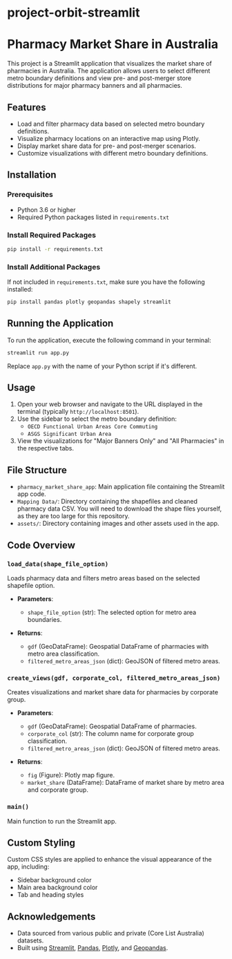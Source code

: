 # project-orbit-streamlit
 

# Pharmacy Market Share in Australia

This project is a Streamlit application that visualizes the market share of pharmacies in Australia. The application allows users to select different metro boundary definitions and view pre- and post-merger store distributions for major pharmacy banners and all pharmacies.

## Features

- Load and filter pharmacy data based on selected metro boundary definitions.
- Visualize pharmacy locations on an interactive map using Plotly.
- Display market share data for pre- and post-merger scenarios.
- Customize visualizations with different metro boundary definitions.

## Installation

### Prerequisites

- Python 3.6 or higher
- Required Python packages listed in `requirements.txt`

### Install Required Packages

```sh
pip install -r requirements.txt
```

### Install Additional Packages

If not included in `requirements.txt`, make sure you have the following installed:

```sh
pip install pandas plotly geopandas shapely streamlit
```

## Running the Application

To run the application, execute the following command in your terminal:

```sh
streamlit run app.py
```

Replace `app.py` with the name of your Python script if it's different.

## Usage

1. Open your web browser and navigate to the URL displayed in the terminal (typically `http://localhost:8501`).
2. Use the sidebar to select the metro boundary definition:
   - `OECD Functional Urban Areas Core Commuting`
   - `ASGS Significant Urban Area`
3. View the visualizations for "Major Banners Only" and "All Pharmacies" in the respective tabs.

## File Structure

- `pharmacy_market_share_app`: Main application file containing the Streamlit app code.
- `Mapping Data/`: Directory containing the shapefiles and cleaned pharmacy data CSV. You will need to download the shape files yourself, as they are too large for this repository.
- `assets/`: Directory containing images and other assets used in the app.

## Code Overview

### `load_data(shape_file_option)`

Loads pharmacy data and filters metro areas based on the selected shapefile option.

- **Parameters**:
  - `shape_file_option` (str): The selected option for metro area boundaries.

- **Returns**:
  - `gdf` (GeoDataFrame): Geospatial DataFrame of pharmacies with metro area classification.
  - `filtered_metro_areas_json` (dict): GeoJSON of filtered metro areas.

### `create_views(gdf, corporate_col, filtered_metro_areas_json)`

Creates visualizations and market share data for pharmacies by corporate group.

- **Parameters**:
  - `gdf` (GeoDataFrame): Geospatial DataFrame of pharmacies.
  - `corporate_col` (str): The column name for corporate group classification.
  - `filtered_metro_areas_json` (dict): GeoJSON of filtered metro areas.

- **Returns**:
  - `fig` (Figure): Plotly map figure.
  - `market_share` (DataFrame): DataFrame of market share by metro area and corporate group.

### `main()`

Main function to run the Streamlit app.

## Custom Styling

Custom CSS styles are applied to enhance the visual appearance of the app, including:
- Sidebar background color
- Main area background color
- Tab and heading styles



## Acknowledgements

- Data sourced from various public and private (Core List Australia) datasets.
- Built using [Streamlit](https://streamlit.io/), [Pandas](https://pandas.pydata.org/), [Plotly](https://plotly.com/python/), and [Geopandas](https://geopandas.org/).


